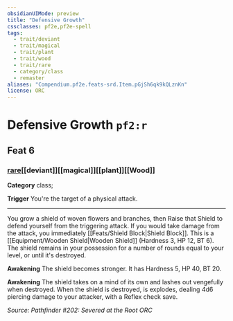 ```yaml
---
obsidianUIMode: preview
title: "Defensive Growth"
cssclasses: pf2e,pf2e-spell
tags:
  - trait/deviant
  - trait/magical
  - trait/plant
  - trait/wood
  - trait/rare
  - category/class
  - remaster
aliases: "Compendium.pf2e.feats-srd.Item.pGjSh6qk9kQLznKn"
license: ORC
---
```

# Defensive Growth `pf2:r`
## Feat 6
### [rare](rare "Rare Rarity Trait")[[deviant]][[magical]][[plant]][[Wood]]

**Category** class; 




**Trigger** You're the target of a physical attack.

* * *

You grow a shield of woven flowers and branches, then Raise that Shield to defend yourself from the triggering attack. If you would take damage from the attack, you immediately [[Feats/Shield Block|Shield Block]]. This is a [[Equipment/Wooden Shield|Wooden Shield]] (Hardness 3, HP 12, BT 6). The shield remains in your possession for a number of rounds equal to your level, or until it's destroyed.

**Awakening** The shield becomes stronger. It has Hardness 5, HP 40, BT 20.

**Awakening** The shield takes on a mind of its own and lashes out vengefully when destroyed. When the shield is destroyed, is explodes, dealing 4d6 piercing damage to your attacker, with a Reflex check save.

*Source: Pathfinder #202: Severed at the Root*
*ORC*
